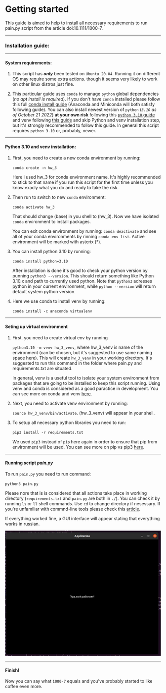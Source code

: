 # **Getting started**

This guide is aimed to help to install all necessary requirements to run pain.py script from the article doi:10.1111/1000-7.
***
### **Installation guide:**
***
#### **System requirements**:

1. This script has ***only*** been tested on `Ubuntu 20.04`. Running it on different OS may require some extra actions. though it seems very likely to work on other linux distros just fine.

2. This particular guide uses `conda` to manage `python` global dependencies (*no apt install is required*). If you don't have `conda` installed please follow this full [conda install guide]('https://docs.conda.io/projects/conda/en/latest/user-guide/install/linux.html') (Anaconda and Miniconda will both satisfy following guide). You can also install newest version of `python` (*`3.10` as of October 21 2022*) **at your own risk** following this [`python 3.10` guide](https://computingforgeeks.com/how-to-install-python-on-ubuntu-linux-system/) and venv following [this guide](https://www.digitalocean.com/community/tutorials/how-to-install-python-3-and-set-up-a-programming-environment-on-ubuntu-20-04-quickstart) and skip Python and venv installation step, but it's strongly recommended to follow this guide. In general this script requires `python 3.10` or, probably, newer.

***

#### **Python 3.10 and venv installation:**

1. First, you need to create a new conda environment by running: 

    `conda create -n hw_3`

    Here i used hw_3 for conda environment name. It's highly recommended to stick to that name if you run this script for the first time unless you know exacly what you do and ready to take the risk.

2. Then run to switch to new `conda` environment:

    `conda activate hw_3`

    That should change (base) in you shell to (hw_3). Now we have isolated `conda` environment to install packages.

    You can exit conda environment by running:
    `conda deactivate` and see all of your conda environments by rinning `conda env list`. Active environment will be marked with asterix (*).
3. You can install python 3.10 by running: 

    `conda install python=3.10`

    After installation is done it's good to check your python version by punning `python3 --version`. This should return something like Python 3.10.x and path to currently used python. Note that `python3` adresses python in your current environment, while `python --version` will return default system python version.

4. Here we use conda to install venv by running: 

    `conda install -c anaconda virtualenv`
    
***

#### **Seting up virtual environment**

1. First. you need to create virtual env by running 

    `python3.10 -m venv hw_3_venv`, where hw_3_venv is name of the environment (can be chosen, but it's suggested to use same naming space here). This will create `hw_3_venv` in your working directory. It's suggested to run this command in the folder where pain.py and requirements.txt are situated.
    
    In general, venv is a useful tool to isolate your system environment from packages that are going to be installed to keep this script running. Using venv and conda is considered as a good paractice in development. You can see more on conda and venv [here](https://towardsdatascience.com/a-guide-to-conda-environments-bc6180fc533).

2. Next, you need to activate venv environment by running:

    `source hw_3_venv/bin/activate`. (hw_3_venv) will appear in your shell.

3. To setup all necessary python libraries you need to run:
    
    `pip3 install -r requirements.txt`

    We used `pip3` instead of `pip` here again in order to ensure that pip from environment will be used. You can see more on pip vs pip3 [here](https://www.pythonpool.com/pip-vs-pip3/#:~:text=PIP%20is%20a%20soft%20link,be%20installed%20in%20Python%203.).

***

#### **Running script *pain.py***

To run `pain.py` you need to run command:

`python3 pain.py` 

Please nore that is is considered that all actions take place in working directory (`requirements.txt` and `pain.py` are both in `./`). You can check it by running `ls` or `ll` shell commands. Use `cd` to change directory if nesessary. If you're unfamiliar with commnd-line tools please check this [article](https://kinsta.com/blog/linux-commands/).

If everything worked fine, a GUI interface will appear stating that everything works in russian.

![GUI](hooray.jpg)

***
#### **Finish!**

Now you can say what `1000-7` equals and you've probably started to like coffee even more.